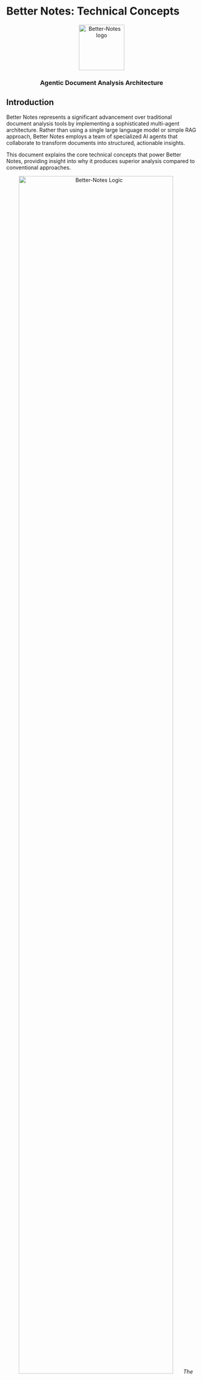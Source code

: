 # Better Notes: Technical Concepts

<div align="center">
  <img src="https://raw.githubusercontent.com/kris-nale314/better-notes/main/docs/images/logo.svg" alt="Better-Notes logo" width="120px"/>
  <h3>Agentic Document Analysis Architecture</h3>
</div>

## Introduction

Better Notes represents a significant advancement over traditional document analysis tools by implementing a sophisticated multi-agent architecture. Rather than using a single large language model or simple RAG approach, Better Notes employs a team of specialized AI agents that collaborate to transform documents into structured, actionable insights.

This document explains the core technical concepts that power Better Notes, providing insight into why it produces superior analysis compared to conventional approaches.

<div align="center">
  <img src="https://raw.githubusercontent.com/kris-nale314/better-notes/main/docs/images/logic.svg" alt="Better-Notes Logic" width="90%"/>
  <em>The Planner Agent creates a tailored approach for each document, coordinating specialized agents that extract, process, and organize information</em>
</div>

## Core Value Proposition

### The Problem

Traditional AI approaches to document analysis typically fall into two categories:

1. **Simple Summarization**: Condenses text but often loses important details and nuance
2. **RAG-Based Systems**: Breaks documents into tiny chunks for retrieval but fragments context

Both approaches lack the organizational intelligence to identify, categorize, evaluate, and present information in a way that truly serves human needs.

### The Solution: Agentic Document Analysis

Better Notes implements an agentic approach to document analysis where:

- **Multiple AI Agents** work together as a coordinated team
- Each agent has **specialized expertise** for specific analytical tasks
- Analysis proceeds through **structured stages** with metadata enhancement
- A **meta-agent (Planner)** optimizes the entire process for each document

The result is more akin to a team of human analysts reviewing a document than a simple machine process.

## The Agentic Architecture

### What Makes an Agent?

In Better Notes, an agent is more than just an LLM with a prompt. Each agent:

- Has a **specialized role** with defined responsibilities
- Is configured with **expert knowledge** for its specific function
- Operates according to **configurable instructions**
- Maintains and enhances **metadata** throughout the process
- Is designed for **error resilience** and edge case handling

The `BaseAgent` class provides a foundation that ensures all agents have consistent capabilities while specializing in their specific tasks.

### Agent Specialization

The system employs the following specialized agents:

| Agent | Role | Responsibilities |
|-------|------|------------------|
| **Planner** | Meta-agent | Analyzes documents and creates optimized instructions for other agents |
| **Extractor** | Content identification | Identifies relevant information from document chunks |
| **Aggregator** | Content organization | Combines similar items and eliminates duplicates |
| **Evaluator** | Assessment | Determines importance, severity, and relationships |
| **Formatter** | Presentation | Creates structured, navigable reports |
| **Reviewer** | Quality control | Ensures analysis meets quality standards and user expectations |

### Crew-Based Organization

Agents are organized into **crews** - specialized teams configured for specific types of analysis:

- **Issues Crew**: Identifies problems, challenges, and risks
- **Actions Crew**: Extracts action items and commitments
- **Insights Crew**: Discovers key themes and notable information

Each crew uses the same agent framework but with configurations optimized for its specific analysis type.

## Document Processing

### Macro-Chunking vs. Traditional RAG

Better Notes uses a **macro-chunking** approach that differs fundamentally from traditional RAG systems:

<table>
<tr>
  <th>Better Notes Macro-Chunking</th>
  <th>Traditional RAG Chunking</th>
</tr>
<tr>
  <td>
    <ul>
      <li>Large chunks (7k-10k tokens)</li>
      <li>Preserves section context</li>
      <li>Maintains paragraph relationships</li>
      <li>Processes ~10 chunks per document</li>
    </ul>
  </td>
  <td>
    <ul>
      <li>Small chunks (100-500 tokens)</li>
      <li>Often breaks mid-paragraph</li>
      <li>Loses document structure</li>
      <li>Processes hundreds of chunks</li>
    </ul>
  </td>
</tr>
</table>

This approach preserves much more context while still working within token limitations, enabling more coherent analysis.

### Document Type Awareness

The system recognizes different document types (transcripts, reports, articles) and adapts its processing accordingly:

- **Meeting Transcripts**: Focus on dialogue, participants, decisions
- **Technical Documents**: Emphasis on specifications, requirements, limitations
- **Strategic Reports**: Attention to objectives, risks, recommendations

This awareness begins in the planning stage and influences every subsequent step.

## The Assessment Pipeline

The assessment process flows through a coordinated pipeline, with each stage building on the previous:

### 1. Planning Stage

The Planner agent analyzes the document and creates tailored instructions for each subsequent agent, considering:

- Document type and structure
- User preferences (detail level, focus areas)
- Special requirements indicated by the user

This meta-planning ensures the analytical approach is optimized for each specific document rather than using generic instructions.

### 2. Extraction Stage

The Extractor agent processes each document chunk in parallel to identify relevant information:

- Applies document-specific instructions from the Planner
- Adds initial metadata (location context, keywords)
- Considers chunk position in the document
- Extracts items with titles, descriptions, and initial assessments

The extraction runs in parallel across chunks with appropriate rate limiting to optimize processing time.

### 3. Aggregation Stage

The Aggregator agent combines and deduplicates findings from all chunks:

- Identifies similar items across chunks
- Preserves important variations and nuances
- Tracks mention frequency and locations
- Enhances metadata (confidence scores, source chunks)

This consolidation phase eliminates redundancy while preserving comprehensive coverage.

### 4. Evaluation Stage

The Evaluator agent assesses each item for importance and impact:

- Assigns final severity/priority ratings
- Provides rationales for assessments
- Creates impact assessments
- Identifies relationships between items

This critical thinking phase transforms raw extractions into evaluated insights.

### 5. Formatting Stage

The Formatter agent creates a structured, navigable report:

- Organizes content by priority/category
- Creates an executive summary
- Enhances readability with visual elements
- Implements an appropriate HTML template

The formatting transforms analytical content into a user-friendly presentation.

### 6. Review Stage (Optional)

The Reviewer agent performs quality control:

- Checks alignment with user requirements
- Ensures consistency across the analysis
- Verifies that important items are properly highlighted
- Provides feedback on analysis quality

This final quality check ensures the output meets high standards before delivery.

## Metadata Layering

A key innovation in Better Notes is **progressive metadata enhancement** throughout the pipeline:

<table>
<tr>
  <th>Stage</th>
  <th>Metadata Added</th>
</tr>
<tr>
  <td>Extraction</td>
  <td>Initial keywords, location context, chunk index, initial assessment</td>
</tr>
<tr>
  <td>Aggregation</td>
  <td>Mention frequency, source chunks, confidence scores, variation tracking</td>
</tr>
<tr>
  <td>Evaluation</td>
  <td>Final ratings, rationales, impact assessments, relationship mapping</td>
</tr>
<tr>
  <td>Formatting</td>
  <td>Organizational structure, priority ordering, visual indicators</td>
</tr>
<tr>
  <td>Review</td>
  <td>Quality scores, improvement suggestions</td>
</tr>
</table>

This layered approach creates progressively richer context as items move through the system.

## Configuration and Adaptability

Better Notes uses JSON configuration files for flexible system behavior:

- **Agent Instructions**: Role definitions and task specifications
- **Analysis Definitions**: What constitutes an issue, action item, etc.
- **Output Formats**: Expected structure for each processing stage
- **User Options**: Detail levels, focus areas, and their implications
- **HTML Templates**: Structure for formatted outputs

This configuration-driven approach allows adaptation without code changes.

## Post-Analysis Features

The system provides interactive features after initial analysis:

### Document Chat

Users can chat with their document via an interface that:
- Maintains awareness of the document context
- Leverages the structured analysis for informed responses
- Provides quick-access questions based on document type

### Analysis Refinement

Users can adjust analysis parameters and reprocess without starting from scratch:
- Modify detail level for more or less depth
- Change focus areas to highlight different aspects
- Add specific instructions for targeted analysis

These features transform a one-time analysis into an ongoing exploration tool.

## Technical Innovations

Several technical innovations enable Better Notes' sophisticated functionality:

### 1. Parallel Processing with Concurrency Control

Document chunks are processed in parallel with appropriate rate limiting to balance speed and API constraints.

### 2. Error Resilience

Every component includes robust error handling to ensure the system can recover from issues at any stage.

### 3. Dynamic Instruction Generation

The Planner creates document-specific instructions rather than using static prompts, optimizing for each case.

### 4. Stateful Progress Tracking

Detailed process tracking enables transparent monitoring of the multi-stage pipeline.

### 5. Adaptive Output Enhancement

Post-processing enhances outputs with appropriate styling, organization, and interactive elements.

## Conclusion

Better Notes represents a new approach to document analysis that moves beyond simple AI applications toward intelligent, collaborative systems. By combining specialized agents, progressive metadata enhancement, and sophisticated processing, it delivers insights that are more comprehensive, better organized, and more actionable than traditional approaches.

This system demonstrates how multi-agent AI architectures can tackle complex analytical tasks in ways that more closely resemble human expert teams than simple automation.